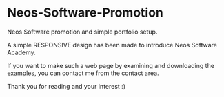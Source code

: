 # Neos-Software-Promotion
Neos Software promotion and simple portfolio setup.


A simple RESPONSIVE design has been made to introduce Neos Software Academy.

If you want to make such a web page by examining and downloading the examples, you can contact me from the contact area.

Thank you for reading and your interest :)

